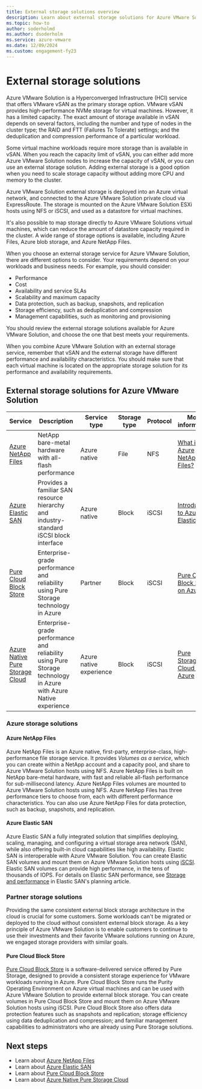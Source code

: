 ```yaml
---
title: External storage solutions overview
description: Learn about external storage solutions for Azure VMware Solution private cloud.
ms.topic: how-to
author: soderholmd
ms.author: dsoderholm
ms.service: azure-vmware
ms.date: 12/09/2024
ms.custom: engagement-fy23
---
```

 
# External storage solutions

Azure VMware Solution is a Hyperconverged Infrastructure (HCI) service that offers VMware vSAN as the primary storage option. VMware vSAN provides high-performance NVMe storage for virtual machines. However, it has a limited capacity. The exact amount of storage available in vSAN depends on several factors, including the number and type of nodes in the cluster type; the RAID and FTT (Failures To Tolerate) settings; and the deduplication and compression performance of a particular workload. 

Some virtual machine workloads require more storage than is available in vSAN. When you reach the capacity limit of vSAN, you can either add more Azure VMware Solution nodes to increase the capacity of vSAN, or you can use an external storage solution. Adding external storage is a good option when you need to scale storage capacity without adding more CPU and memory to the cluster.

Azure VMware Solution external storage is deployed into an Azure virtual network, and connected to the Azure VMware Solution private cloud via ExpressRoute. The storage is mounted on the Azure VMware Solution ESXi hosts using NFS or iSCSI, and used as a datastore for virtual machines.

It's also possible to map storage directly to Azure VMware Solutions virtual machines, which can reduce the amount of datastore capacity required in the cluster. A wide range of storage options is available, including Azure Files, Azure blob storage, and Azure NetApp Files.

When you choose an external storage service for Azure VMware Solution, there are different options to consider. Your requirements depend on your workloads and business needs. For example, you should consider:

- Performance
- Cost
- Availability and service SLAs
- Scalability and maximum capacity
- Data protection, such as backup, snapshots, and replication
- Storage efficiency, such as deduplication and compression
- Management capabilities, such as monitoring and provisioning

You should review the external storage solutions available for Azure VMware Solution, and choose the one that best meets your requirements.

When you combine Azure VMware Solution with an external storage service, remember that vSAN and the external storage have different performance and availability characteristics. You should make sure that each virtual machine is located on the appropriate storage solution for its performance and availability requirements.

## External storage solutions for Azure VMware Solution 

|Service|Description|Service type|Storage type|Protocol|More information|
|-|-|-|-|-|-|
|[Azure NetApp Files](./attach-azure-netapp-files-to-azure-vmware-solution-hosts.md)|NetApp bare-metal hardware with all-flash performance|Azure native|File|NFS|[What is Azure NetApp Files?](../azure-netapp-files/azure-netapp-files-introduction.md)|
|[Azure Elastic SAN](./configure-azure-elastic-san.md)|Provides a familiar SAN resource hierarchy and industry-standard iSCSI block interface|Azure native|Block|iSCSI|[Introduction to Azure Elastic SAN](../storage/elastic-san/elastic-san-introduction.md)|
|[Pure Cloud Block Store](./configure-pure-cloud-block-store.md)|Enterprise-grade performance and reliability using Pure Storage technology in Azure|Partner|Block|iSCSI|[Pure Cloud Block Store on Azure](https://support.purestorage.com/bundle/m_cbs_for_azure/page/Pure_Cloud_Block_Store/topics/concept/c_introduction_121.html)|
|[Azure Native Pure Storage Cloud](./configure-azure-native-pure-storage-cloud.md)|Enterprise-grade performance and reliability using Pure Storage technology in Azure with Azure Native experience|Azure native experience|Block|iSCSI|[Pure Storage Cloud on Azure](https://support.purestorage.com/bundle/m_azure_native_pure_storage_cloud/page/Production/Pure_Cloud_Block_Store/Azure_Native_Pure_Storage_Cloud/topics/c_azure_native_pure_storage_cloud.html)|

### Azure storage solutions

#### Azure NetApp Files

Azure NetApp Files is an Azure native, first-party, enterprise-class, high-performance file storage service. It provides _Volumes as a service_, which you can create within a NetApp account and a capacity pool, and share to Azure VMware Solution hosts using NFS. Azure NetApp Files is built on NetApp bare-metal hardware, with fast and reliable all-flash performance for sub-millisecond latency. Azure NetApp Files volumes are mounted to Azure VMware Solution hosts using NFS. Azure NetApp Files has three performance tiers to choose from, each with different performance characteristics. You can also use Azure NetApp Files for data protection, such as backup, snapshots, and replication. 

#### Azure Elastic SAN

Azure Elastic SAN a fully integrated solution that simplifies deploying, scaling, managing, and configuring a virtual storage area network (SAN), while also offering built-in cloud capabilities like high availability. Elastic SAN is interoperable with Azure VMware Solution. You can create Elastic SAN volumes and mount them on Azure VMware Solution hosts using [iSCSI](https://wikipedia.org/wiki/ISCSI). Elastic SAN volumes can provide high performance, in the tens of thousands of IOPS. For details on Elastic SAN performance, see [Storage and performance](../storage/elastic-san/elastic-san-planning.md#storage-and-performance) in Elastic SAN's planning article.

### Partner storage solutions

Providing the same consistent external block storage architecture in the cloud is crucial for some customers. Some workloads can't be migrated or deployed to the cloud without consistent external block storage. As a key principle of Azure VMware Solution is to enable customers to continue to use their investments and their favorite VMware solutions running on Azure, we engaged storage providers with similar goals. 

#### Pure Cloud Block Store

[Pure Cloud Block Store](../azure-vmware/configure-pure-cloud-block-store.md) is a software-delivered service offered by Pure Storage, designed to provide a consistent storage experience for VMware workloads running in Azure. Pure Cloud Block Store runs the Purity Operating Environment on Azure virtual machines and can be used with Azure VMware Solution to provide external block storage. You can create volumes in Pure Cloud Block Store and mount them on Azure VMware Solution hosts using iSCSI. Pure Cloud Block Store also offers data protection features such as snapshots and replication; storage efficiency using data deduplication and compression; and familiar management capabilities to administrators who are already using Pure Storage solutions.

## Next steps

- Learn about [Azure NetApp Files](./attach-azure-netapp-files-to-azure-vmware-solution-hosts.md)
- Learn about [Azure Elastic SAN](./configure-azure-elastic-san.md)
- Learn about [Pure Cloud Block Store](./configure-pure-cloud-block-store.md)
- Learn about [Azure Native Pure Storage Cloud](./configure-azure-native-pure-storage-cloud.md)

